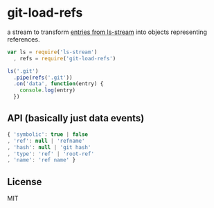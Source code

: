 # git-load-refs

a stream to transform [entries from ls-stream](http://npm.im/ls-stream) into
objects representing references.

```javascript
var ls = require('ls-stream')
  , refs = require('git-load-refs')

ls('.git')
  .pipe(refs('.git'))
  .on('data', function(entry) {
    console.log(entry)
  })

```

## API (basically just data events)

```javascript
{ 'symbolic': true | false
, 'ref': null | 'refname'
, 'hash': null | 'git hash'
, 'type': 'ref' | 'root-ref'
, 'name': 'ref name' }  
```

## License

MIT
